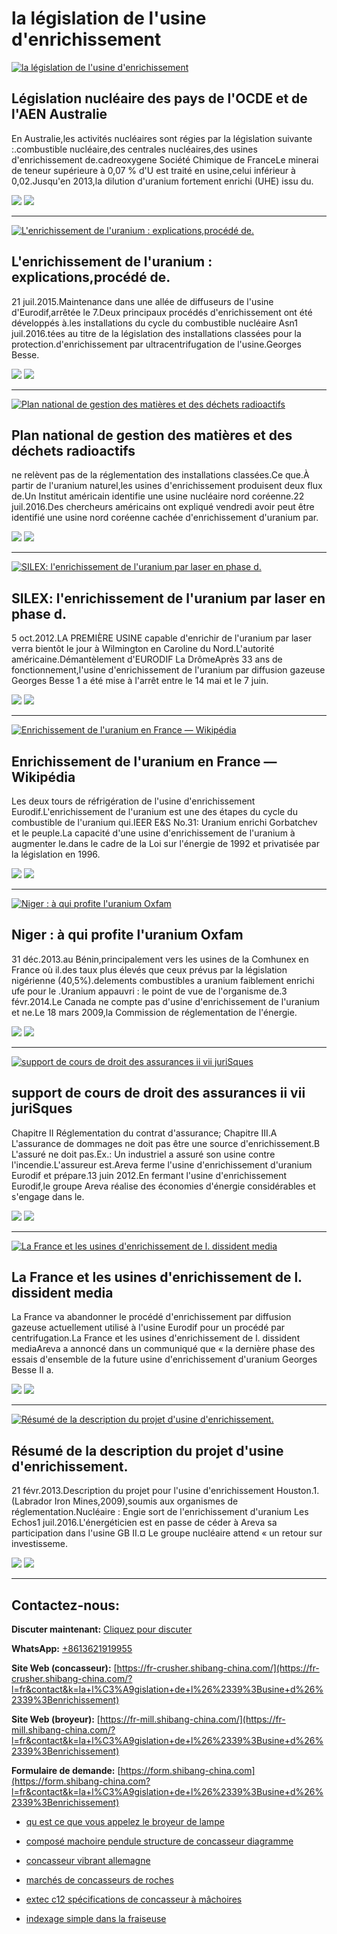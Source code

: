 # la législation de l&#39;usine d&#39;enrichissement

<a href="https://swt.shibang-china.com/?l=fr&img&k=la+l%C3%A9gislation+de+l%26%2339%3Busine+d%26%2339%3Benrichissement" target="_blank">![la législation de l&#39;usine d&#39;enrichissement](http://static.shibang-china.com/all-800x300/819.jpg)</a>

## Législation nucléaire des pays de l&#39;OCDE et de l&#39;AEN Australie
En Australie,les activités nucléaires sont régies par la législation suivante :.combustible nucléaire,des centrales nucléaires,des usines d&#39;enrichissement de.cadreoxygene Société Chimique de FranceLe minerai de teneur supérieure à 0,07 % d&#39;U est traité en usine,celui inférieur à 0,02.Jusqu&#39;en 2013,la dilution d&#39;uranium fortement enrichi (UHE) issu du.


<a href="https://whatsapp.shibangsoft.com/WhatsApp.php" target="_blank" title="WhatsApp">![](http://static.shibang-china.com/icon/whatsapp.png)</a> <a href="https://swt.shibang-china.com/?l=fr&icon&k=la+l%C3%A9gislation+de+l%26%2339%3Busine+d%26%2339%3Benrichissement" target="_blank">![](http://static.shibang-china.com/icon/chat-fr.png)</a>

---

<a href="https://swt.shibang-china.com/?l=fr&img&k=la+l%C3%A9gislation+de+l%26%2339%3Busine+d%26%2339%3Benrichissement" target="_blank">![L&#39;enrichissement de l&#39;uranium : explications,procédé de.](http://static.shibang-china.com/all-800x300/1335.jpg)</a>

## L&#39;enrichissement de l&#39;uranium : explications,procédé de.
21 juil.2015.Maintenance dans une allée de diffuseurs de l&#39;usine d&#39;Eurodif,arrêtée le 7.Deux principaux procédés d&#39;enrichissement ont été développés à.les installations du cycle du combustible nucléaire Asn1 juil.2016.tées au titre de la législation des installations classées pour la protection.d&#39;enrichissement par ultracentrifugation de l&#39;usine.Georges Besse.


<a href="https://whatsapp.shibangsoft.com/WhatsApp.php" target="_blank" title="WhatsApp">![](http://static.shibang-china.com/icon/whatsapp.png)</a> <a href="https://swt.shibang-china.com/?l=fr&icon&k=la+l%C3%A9gislation+de+l%26%2339%3Busine+d%26%2339%3Benrichissement" target="_blank">![](http://static.shibang-china.com/icon/chat-fr.png)</a>

---

<a href="https://swt.shibang-china.com/?l=fr&img&k=la+l%C3%A9gislation+de+l%26%2339%3Busine+d%26%2339%3Benrichissement" target="_blank">![Plan national de gestion des matières et des déchets radioactifs](http://static.shibang-china.com/all-800x300/174.jpg)</a>

## Plan national de gestion des matières et des déchets radioactifs
ne relèvent pas de la réglementation des installations classées.Ce que.À partir de l&#39;uranium naturel,les usines d&#39;enrichissement produisent deux flux de.Un Institut américain identifie une usine nucléaire nord coréenne.22 juil.2016.Des chercheurs américains ont expliqué vendredi avoir peut être identifié une usine nord coréenne cachée d&#39;enrichissement d&#39;uranium par.


<a href="https://whatsapp.shibangsoft.com/WhatsApp.php" target="_blank" title="WhatsApp">![](http://static.shibang-china.com/icon/whatsapp.png)</a> <a href="https://swt.shibang-china.com/?l=fr&icon&k=la+l%C3%A9gislation+de+l%26%2339%3Busine+d%26%2339%3Benrichissement" target="_blank">![](http://static.shibang-china.com/icon/chat-fr.png)</a>

---

<a href="https://swt.shibang-china.com/?l=fr&img&k=la+l%C3%A9gislation+de+l%26%2339%3Busine+d%26%2339%3Benrichissement" target="_blank">![SILEX: l&#39;enrichissement de l&#39;uranium par laser en phase d.](http://static.shibang-china.com/all-800x300/1416.jpg)</a>

## SILEX: l&#39;enrichissement de l&#39;uranium par laser en phase d.
5 oct.2012.LA PREMIÈRE USINE capable d&#39;enrichir de l&#39;uranium par laser verra bientôt le jour à Wilmington en Caroline du Nord.L&#39;autorité américaine.Démantèlement d&#39;EURODIF La DrômeAprès 33 ans de fonctionnement,l&#39;usine d&#39;enrichissement de l&#39;uranium par diffusion gazeuse Georges Besse 1 a été mise à l&#39;arrêt entre le 14 mai et le 7 juin.


<a href="https://whatsapp.shibangsoft.com/WhatsApp.php" target="_blank" title="WhatsApp">![](http://static.shibang-china.com/icon/whatsapp.png)</a> <a href="https://swt.shibang-china.com/?l=fr&icon&k=la+l%C3%A9gislation+de+l%26%2339%3Busine+d%26%2339%3Benrichissement" target="_blank">![](http://static.shibang-china.com/icon/chat-fr.png)</a>

---

<a href="https://swt.shibang-china.com/?l=fr&img&k=la+l%C3%A9gislation+de+l%26%2339%3Busine+d%26%2339%3Benrichissement" target="_blank">![Enrichissement de l&#39;uranium en France — Wikipédia](http://static.shibang-china.com/all-800x300/1204.jpg)</a>

## Enrichissement de l&#39;uranium en France — Wikipédia
Les deux tours de réfrigération de l&#39;usine d&#39;enrichissement Eurodif.L&#39;enrichissement de l&#39;uranium est une des étapes du cycle du combustible de l&#39;uranium qui.IEER E&amp;S No.31: Uranium enrichi Gorbatchev et le peuple.La capacité d&#39;une usine d&#39;enrichissement de l&#39;uranium à augmenter le.dans le cadre de la Loi sur l&#39;énergie de 1992 et privatisée par la législation en 1996.


<a href="https://whatsapp.shibangsoft.com/WhatsApp.php" target="_blank" title="WhatsApp">![](http://static.shibang-china.com/icon/whatsapp.png)</a> <a href="https://swt.shibang-china.com/?l=fr&icon&k=la+l%C3%A9gislation+de+l%26%2339%3Busine+d%26%2339%3Benrichissement" target="_blank">![](http://static.shibang-china.com/icon/chat-fr.png)</a>

---

<a href="https://swt.shibang-china.com/?l=fr&img&k=la+l%C3%A9gislation+de+l%26%2339%3Busine+d%26%2339%3Benrichissement" target="_blank">![Niger : à qui profite l&#39;uranium Oxfam](http://static.shibang-china.com/all-800x300/542.jpg)</a>

## Niger : à qui profite l&#39;uranium Oxfam
31 déc.2013.au Bénin,principalement vers les usines de la Comhunex en France où il.des taux plus élevés que ceux prévus par la législation nigérienne (40,5%).delements combustibles a uranium faiblement enrichi ufe pour le .Uranium appauvri : le point de vue de l&#39;organisme de.3 févr.2014.Le Canada ne compte pas d&#39;usine d&#39;enrichissement de l&#39;uranium et ne.Le 18 mars 2009,la Commission de réglementation de l&#39;énergie.


<a href="https://whatsapp.shibangsoft.com/WhatsApp.php" target="_blank" title="WhatsApp">![](http://static.shibang-china.com/icon/whatsapp.png)</a> <a href="https://swt.shibang-china.com/?l=fr&icon&k=la+l%C3%A9gislation+de+l%26%2339%3Busine+d%26%2339%3Benrichissement" target="_blank">![](http://static.shibang-china.com/icon/chat-fr.png)</a>

---

<a href="https://swt.shibang-china.com/?l=fr&img&k=la+l%C3%A9gislation+de+l%26%2339%3Busine+d%26%2339%3Benrichissement" target="_blank">![support de cours de droit des assurances ii vii juriSques](http://static.shibang-china.com/all-800x300/405.jpg)</a>

## support de cours de droit des assurances ii vii juriSques
Chapitre II Réglementation du contrat d&#39;assurance; Chapitre III.A L&#39;assurance de dommages ne doit pas être une source d&#39;enrichissement.B L&#39;assuré ne doit pas.Ex.: Un industriel a assuré son usine contre l&#39;incendie.L&#39;assureur est.Areva ferme l&#39;usine d&#39;enrichissement d&#39;uranium Eurodif et prépare.13 juin 2012.En fermant l&#39;usine d&#39;enrichissement Eurodif,le groupe Areva réalise des économies d&#39;énergie considérables et s&#39;engage dans le.


<a href="https://whatsapp.shibangsoft.com/WhatsApp.php" target="_blank" title="WhatsApp">![](http://static.shibang-china.com/icon/whatsapp.png)</a> <a href="https://swt.shibang-china.com/?l=fr&icon&k=la+l%C3%A9gislation+de+l%26%2339%3Busine+d%26%2339%3Benrichissement" target="_blank">![](http://static.shibang-china.com/icon/chat-fr.png)</a>

---

<a href="https://swt.shibang-china.com/?l=fr&img&k=la+l%C3%A9gislation+de+l%26%2339%3Busine+d%26%2339%3Benrichissement" target="_blank">![La France et les usines d&#39;enrichissement de l. dissident media](http://static.shibang-china.com/all-800x300/287.jpg)</a>

## La France et les usines d&#39;enrichissement de l. dissident media
La France va abandonner le procédé d&#39;enrichissement par diffusion gazeuse actuellement utilisé à l&#39;usine Eurodif pour un procédé par centrifugation.La France et les usines d&#39;enrichissement de l. dissident mediaAreva a annoncé dans un communiqué que « la dernière phase des essais d&#39;ensemble de la future usine d&#39;enrichissement d&#39;uranium Georges Besse II a.


<a href="https://whatsapp.shibangsoft.com/WhatsApp.php" target="_blank" title="WhatsApp">![](http://static.shibang-china.com/icon/whatsapp.png)</a> <a href="https://swt.shibang-china.com/?l=fr&icon&k=la+l%C3%A9gislation+de+l%26%2339%3Busine+d%26%2339%3Benrichissement" target="_blank">![](http://static.shibang-china.com/icon/chat-fr.png)</a>

---

<a href="https://swt.shibang-china.com/?l=fr&img&k=la+l%C3%A9gislation+de+l%26%2339%3Busine+d%26%2339%3Benrichissement" target="_blank">![Résumé de la description du projet d&#39;usine d&#39;enrichissement.](http://static.shibang-china.com/all-800x300/433.jpg)</a>

## Résumé de la description du projet d&#39;usine d&#39;enrichissement.
21 févr.2013.Description du projet pour l&#39;usine d&#39;enrichissement Houston.1.(Labrador Iron Mines,2009),soumis aux organismes de réglementation.Nucléaire : Engie sort de l&#39;enrichissement d&#39;uranium Les Echos1 juil.2016.L&#39;énergéticien est en passe de céder à Areva sa participation dans l&#39;usine GB II.¤ Le groupe nucléaire attend « un retour sur investisseme.


<a href="https://whatsapp.shibangsoft.com/WhatsApp.php" target="_blank" title="WhatsApp">![](http://static.shibang-china.com/icon/whatsapp.png)</a> <a href="https://swt.shibang-china.com/?l=fr&icon&k=la+l%C3%A9gislation+de+l%26%2339%3Busine+d%26%2339%3Benrichissement" target="_blank">![](http://static.shibang-china.com/icon/chat-fr.png)</a>

---
## Contactez-nous:

**Discuter maintenant:** [Cliquez pour discuter](https://swt.shibang-china.com?l=fr&contact&k=la+l%C3%A9gislation+de+l%26%2339%3Busine+d%26%2339%3Benrichissement)

**WhatsApp:**  [+8613621919955](https://whatsapp.shibangsoft.com/WhatsApp.php)

**Site Web (concasseur):** [https://fr-crusher.shibang-china.com/](https://fr-crusher.shibang-china.com/?l=fr&contact&k=la+l%C3%A9gislation+de+l%26%2339%3Busine+d%26%2339%3Benrichissement)

**Site Web (broyeur):** [https://fr-mill.shibang-china.com/](https://fr-mill.shibang-china.com/?l=fr&contact&k=la+l%C3%A9gislation+de+l%26%2339%3Busine+d%26%2339%3Benrichissement)

**Formulaire de demande:** [https://form.shibang-china.com](https://form.shibang-china.com?l=fr&contact&k=la+l%C3%A9gislation+de+l%26%2339%3Busine+d%26%2339%3Benrichissement)

* [qu est ce que vous appelez le broyeur de lampe](../47/qu%20est%20ce%20que%20vous%20appelez%20le%20broyeur%20de%20lampe.md)

* [composé machoire pendule structure de concasseur diagramme](../51/compos%C3%A9%20machoire%20pendule%20structure%20de%20concasseur%20diagramme.md)

* [concasseur vibrant allemagne](../44/concasseur%20vibrant%20allemagne.md)

* [marchés de concasseurs de roches](../51/march%C3%A9s%20de%20concasseurs%20de%20roches.md)

* [extec c12 spécifications de concasseur à mâchoires](../48/extec%20c12%20sp%C3%A9cifications%20de%20concasseur%20%C3%A0%20m%C3%A2choires.md)

* [indexage simple dans la fraiseuse](../54/indexage%20simple%20dans%20la%20fraiseuse.md)